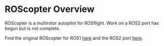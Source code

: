 # ROScopter Overview

ROScopter is a multirotor autopilot for ROSflight. Work on a ROS2 port has begun but is not complete.

Find the original ROScopter for ROS1 [here](https://github.com/byu-magicc/roscopter) and the ROS2 port [here](https://github.com/rosflight/roscopter2). 